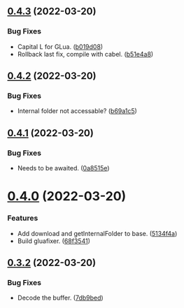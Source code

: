 ## [0.4.3](https://github.com/JoshPiper/setup-glualint/compare/v0.4.2...v0.4.3) (2022-03-20)


### Bug Fixes

* Capital L for GLua. ([b019d08](https://github.com/JoshPiper/setup-glualint/commit/b019d080ff750228228daef0585bcc229614f406))
* Rollback last fix, compile with cabel. ([b51e4a8](https://github.com/JoshPiper/setup-glualint/commit/b51e4a831f3cdb70b7314a9f97c21d4b446571e2))



## [0.4.2](https://github.com/JoshPiper/setup-glualint/compare/v0.4.1...v0.4.2) (2022-03-20)


### Bug Fixes

* Internal folder not accessable? ([b69a1c5](https://github.com/JoshPiper/setup-glualint/commit/b69a1c586a53c0a90d6cfcc2b4c81bdb85a30581))



## [0.4.1](https://github.com/JoshPiper/setup-glualint/compare/v0.4.0...v0.4.1) (2022-03-20)


### Bug Fixes

* Needs to be awaited. ([0a8515e](https://github.com/JoshPiper/setup-glualint/commit/0a8515e2c3904d2df5e28a86de0478735527155d))



# [0.4.0](https://github.com/JoshPiper/setup-glualint/compare/v0.3.2...v0.4.0) (2022-03-20)


### Features

* Add download and getInternalFolder to base. ([5134f4a](https://github.com/JoshPiper/setup-glualint/commit/5134f4a7828270f6598ef161f3040fbffbaf6e14))
* Build gluafixer. ([68f3541](https://github.com/JoshPiper/setup-glualint/commit/68f354108e69adf8878b2c5b1a179887e57830e1))



## [0.3.2](https://github.com/JoshPiper/setup-glualint/compare/v0.3.1...v0.3.2) (2022-03-20)


### Bug Fixes

* Decode the buffer. ([7db9bed](https://github.com/JoshPiper/setup-glualint/commit/7db9bed9ce7f50fddc611e9e6ea43853df21495b))



